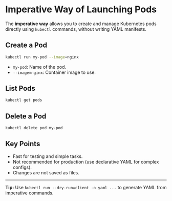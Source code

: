 # Imperative Way of Launching Pods

The **imperative way** allows you to create and manage Kubernetes pods directly using `kubectl` commands, without writing YAML manifests.

## Create a Pod

```sh
kubectl run my-pod --image=nginx
```

- `my-pod`: Name of the pod.
- `--image=nginx`: Container image to use.

## List Pods

```sh
kubectl get pods
```

## Delete a Pod

```sh
kubectl delete pod my-pod
```

## Key Points

- Fast for testing and simple tasks.
- Not recommended for production (use declarative YAML for complex configs).
- Changes are not saved as files.

---
**Tip:** Use `kubectl run --dry-run=client -o yaml ...` to generate YAML from imperative commands.